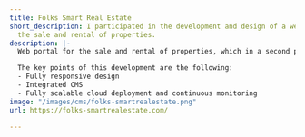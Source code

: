 ```yaml
---
title: Folks Smart Real Estate
short_description: I participated in the development and design of a web portal for
  the sale and rental of properties.
description: |-
  Web portal for the sale and rental of properties, which in a second phase has to become a platform for the exchange of properties between agencies and real estate agents. Gedocu has developed the portal to measure and from scratch and will continue to develop to achieve the objectives proposed by the client company.

  The key points of this development are the following:
  - Fully responsive design
  - Integrated CMS
  - Fully scalable cloud deployment and continuous monitoring
image: "/images/cms/folks-smartrealestate.png"
url: https://folks-smartrealestate.com/

---
```

